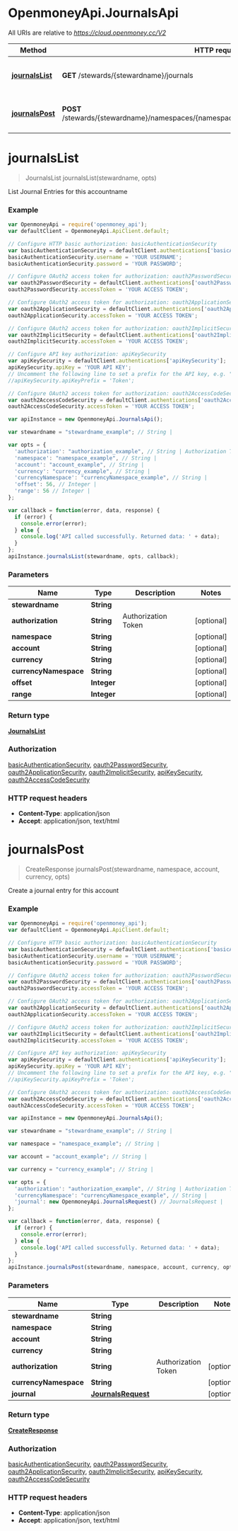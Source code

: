 # OpenmoneyApi.JournalsApi

All URIs are relative to *https://cloud.openmoney.cc/V2*

Method | HTTP request | Description
------------- | ------------- | -------------
[**journalsList**](JournalsApi.md#journalsList) | **GET** /stewards/{stewardname}/journals | List Journal Entries for this accountname
[**journalsPost**](JournalsApi.md#journalsPost) | **POST** /stewards/{stewardname}/namespaces/{namespace}/accounts/{account}/journals/{currency} | Create a journal entry for this account


<a name="journalsList"></a>
# **journalsList**
> JournalsList journalsList(stewardname, opts)

List Journal Entries for this accountname

### Example
```javascript
var OpenmoneyApi = require('openmoney_api');
var defaultClient = OpenmoneyApi.ApiClient.default;

// Configure HTTP basic authorization: basicAuthenticationSecurity
var basicAuthenticationSecurity = defaultClient.authentications['basicAuthenticationSecurity'];
basicAuthenticationSecurity.username = 'YOUR USERNAME';
basicAuthenticationSecurity.password = 'YOUR PASSWORD';

// Configure OAuth2 access token for authorization: oauth2PasswordSecurity
var oauth2PasswordSecurity = defaultClient.authentications['oauth2PasswordSecurity'];
oauth2PasswordSecurity.accessToken = 'YOUR ACCESS TOKEN';

// Configure OAuth2 access token for authorization: oauth2ApplicationSecurity
var oauth2ApplicationSecurity = defaultClient.authentications['oauth2ApplicationSecurity'];
oauth2ApplicationSecurity.accessToken = 'YOUR ACCESS TOKEN';

// Configure OAuth2 access token for authorization: oauth2ImplicitSecurity
var oauth2ImplicitSecurity = defaultClient.authentications['oauth2ImplicitSecurity'];
oauth2ImplicitSecurity.accessToken = 'YOUR ACCESS TOKEN';

// Configure API key authorization: apiKeySecurity
var apiKeySecurity = defaultClient.authentications['apiKeySecurity'];
apiKeySecurity.apiKey = 'YOUR API KEY';
// Uncomment the following line to set a prefix for the API key, e.g. "Token" (defaults to null)
//apiKeySecurity.apiKeyPrefix = 'Token';

// Configure OAuth2 access token for authorization: oauth2AccessCodeSecurity
var oauth2AccessCodeSecurity = defaultClient.authentications['oauth2AccessCodeSecurity'];
oauth2AccessCodeSecurity.accessToken = 'YOUR ACCESS TOKEN';

var apiInstance = new OpenmoneyApi.JournalsApi();

var stewardname = "stewardname_example"; // String | 

var opts = { 
  'authorization': "authorization_example", // String | Authorization Token
  'namespace': "namespace_example", // String | 
  'account': "account_example", // String | 
  'currency': "currency_example", // String | 
  'currencyNamespace': "currencyNamespace_example", // String | 
  'offset': 56, // Integer | 
  'range': 56 // Integer | 
};

var callback = function(error, data, response) {
  if (error) {
    console.error(error);
  } else {
    console.log('API called successfully. Returned data: ' + data);
  }
};
apiInstance.journalsList(stewardname, opts, callback);
```

### Parameters

Name | Type | Description  | Notes
------------- | ------------- | ------------- | -------------
 **stewardname** | **String**|  | 
 **authorization** | **String**| Authorization Token | [optional] 
 **namespace** | **String**|  | [optional] 
 **account** | **String**|  | [optional] 
 **currency** | **String**|  | [optional] 
 **currencyNamespace** | **String**|  | [optional] 
 **offset** | **Integer**|  | [optional] 
 **range** | **Integer**|  | [optional] 

### Return type

[**JournalsList**](JournalsList.md)

### Authorization

[basicAuthenticationSecurity](../README.md#basicAuthenticationSecurity), [oauth2PasswordSecurity](../README.md#oauth2PasswordSecurity), [oauth2ApplicationSecurity](../README.md#oauth2ApplicationSecurity), [oauth2ImplicitSecurity](../README.md#oauth2ImplicitSecurity), [apiKeySecurity](../README.md#apiKeySecurity), [oauth2AccessCodeSecurity](../README.md#oauth2AccessCodeSecurity)

### HTTP request headers

 - **Content-Type**: application/json
 - **Accept**: application/json, text/html

<a name="journalsPost"></a>
# **journalsPost**
> CreateResponse journalsPost(stewardname, namespace, account, currency, opts)

Create a journal entry for this account

### Example
```javascript
var OpenmoneyApi = require('openmoney_api');
var defaultClient = OpenmoneyApi.ApiClient.default;

// Configure HTTP basic authorization: basicAuthenticationSecurity
var basicAuthenticationSecurity = defaultClient.authentications['basicAuthenticationSecurity'];
basicAuthenticationSecurity.username = 'YOUR USERNAME';
basicAuthenticationSecurity.password = 'YOUR PASSWORD';

// Configure OAuth2 access token for authorization: oauth2PasswordSecurity
var oauth2PasswordSecurity = defaultClient.authentications['oauth2PasswordSecurity'];
oauth2PasswordSecurity.accessToken = 'YOUR ACCESS TOKEN';

// Configure OAuth2 access token for authorization: oauth2ApplicationSecurity
var oauth2ApplicationSecurity = defaultClient.authentications['oauth2ApplicationSecurity'];
oauth2ApplicationSecurity.accessToken = 'YOUR ACCESS TOKEN';

// Configure OAuth2 access token for authorization: oauth2ImplicitSecurity
var oauth2ImplicitSecurity = defaultClient.authentications['oauth2ImplicitSecurity'];
oauth2ImplicitSecurity.accessToken = 'YOUR ACCESS TOKEN';

// Configure API key authorization: apiKeySecurity
var apiKeySecurity = defaultClient.authentications['apiKeySecurity'];
apiKeySecurity.apiKey = 'YOUR API KEY';
// Uncomment the following line to set a prefix for the API key, e.g. "Token" (defaults to null)
//apiKeySecurity.apiKeyPrefix = 'Token';

// Configure OAuth2 access token for authorization: oauth2AccessCodeSecurity
var oauth2AccessCodeSecurity = defaultClient.authentications['oauth2AccessCodeSecurity'];
oauth2AccessCodeSecurity.accessToken = 'YOUR ACCESS TOKEN';

var apiInstance = new OpenmoneyApi.JournalsApi();

var stewardname = "stewardname_example"; // String | 

var namespace = "namespace_example"; // String | 

var account = "account_example"; // String | 

var currency = "currency_example"; // String | 

var opts = { 
  'authorization': "authorization_example", // String | Authorization Token
  'currencyNamespace': "currencyNamespace_example", // String | 
  'journal': new OpenmoneyApi.JournalsRequest() // JournalsRequest | 
};

var callback = function(error, data, response) {
  if (error) {
    console.error(error);
  } else {
    console.log('API called successfully. Returned data: ' + data);
  }
};
apiInstance.journalsPost(stewardname, namespace, account, currency, opts, callback);
```

### Parameters

Name | Type | Description  | Notes
------------- | ------------- | ------------- | -------------
 **stewardname** | **String**|  | 
 **namespace** | **String**|  | 
 **account** | **String**|  | 
 **currency** | **String**|  | 
 **authorization** | **String**| Authorization Token | [optional] 
 **currencyNamespace** | **String**|  | [optional] 
 **journal** | [**JournalsRequest**](JournalsRequest.md)|  | [optional] 

### Return type

[**CreateResponse**](CreateResponse.md)

### Authorization

[basicAuthenticationSecurity](../README.md#basicAuthenticationSecurity), [oauth2PasswordSecurity](../README.md#oauth2PasswordSecurity), [oauth2ApplicationSecurity](../README.md#oauth2ApplicationSecurity), [oauth2ImplicitSecurity](../README.md#oauth2ImplicitSecurity), [apiKeySecurity](../README.md#apiKeySecurity), [oauth2AccessCodeSecurity](../README.md#oauth2AccessCodeSecurity)

### HTTP request headers

 - **Content-Type**: application/json
 - **Accept**: application/json, text/html

